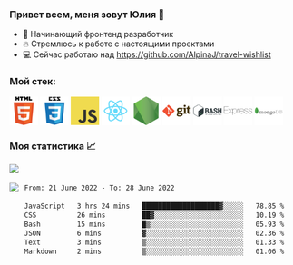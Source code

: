### Привет всем, меня зовут Юлия :llama:

- 🌱 Начинающий фронтенд разработчик
- 🔥 Стремлюсь к работе с настоящими проектами
- 💻 Сейчас работаю над https://github.com/AlpinaJ/travel-wishlist

### Мой стек:

<p>
<img src="https://raw.githubusercontent.com/github/explore/80688e429a7d4ef2fca1e82350fe8e3517d3494d/topics/html/html.png" alt="HTML" height="50">
<img src="https://raw.githubusercontent.com/github/explore/80688e429a7d4ef2fca1e82350fe8e3517d3494d/topics/css/css.png" alt="CSS" height="50" >
<img src="https://raw.githubusercontent.com/github/explore/80688e429a7d4ef2fca1e82350fe8e3517d3494d/topics/javascript/javascript.png" alt="Javascript" height="50">
<img src="https://raw.githubusercontent.com/github/explore/80688e429a7d4ef2fca1e82350fe8e3517d3494d/topics/react/react.png" alt="React" height="50">
<img src="https://raw.githubusercontent.com/github/explore/80688e429a7d4ef2fca1e82350fe8e3517d3494d/topics/nodejs/nodejs.png" alt="NodeJS" height="50">
<img src="https://raw.githubusercontent.com/github/explore/80688e429a7d4ef2fca1e82350fe8e3517d3494d/topics/git/git.png" alt="git" height="50">
<img src="https://raw.githubusercontent.com/github/explore/80688e429a7d4ef2fca1e82350fe8e3517d3494d/topics/bash/bash.png" alt="bash" height="50">
<img src="https://raw.githubusercontent.com/github/explore/80688e429a7d4ef2fca1e82350fe8e3517d3494d/topics/express/express.png" alt="MongoDB" height="50">
<img src="https://raw.githubusercontent.com/github/explore/80688e429a7d4ef2fca1e82350fe8e3517d3494d/topics/mongodb/mongodb.png" alt="Express" height="50">

<br />

### Моя статистика 📈 
![](https://visitor-badge.glitch.me/badge?page_id=AlpinaJ.AlpinaJ)
  
<div>
<a href="https://github-readme-stats.vercel.app/api?username=AlpinaJ&hide=contribs&show_icons=true">
  <img  align="left" height="130" style="margin-right: 10px" src="https://github-readme-stats.vercel.app/api?username=AlpinaJ&hide=contribs&show_icons=true" />
</a>
</div>

<!--START_SECTION:waka-->

```text
From: 21 June 2022 - To: 28 June 2022

JavaScript   3 hrs 24 mins   ███████████████████▓░░░░░   78.85 %
CSS          26 mins         ██▓░░░░░░░░░░░░░░░░░░░░░░   10.19 %
Bash         15 mins         █▒░░░░░░░░░░░░░░░░░░░░░░░   05.93 %
JSON         6 mins          ▓░░░░░░░░░░░░░░░░░░░░░░░░   02.36 %
Text         3 mins          ▒░░░░░░░░░░░░░░░░░░░░░░░░   01.33 %
Markdown     2 mins          ▒░░░░░░░░░░░░░░░░░░░░░░░░   01.06 %
```

<!--END_SECTION:waka-->
